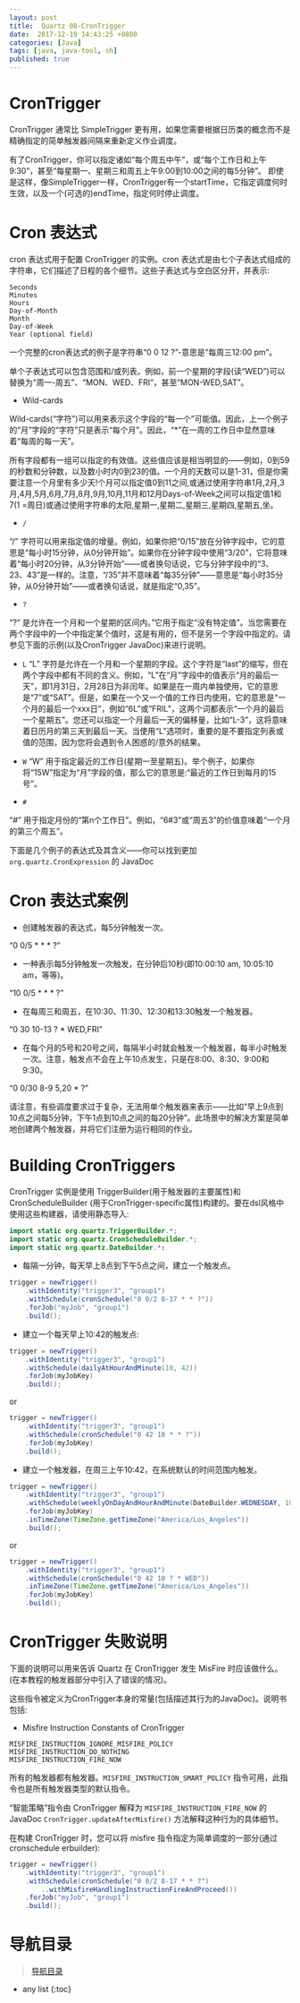 ```yaml
---
layout: post
title:  Quartz 08-CronTrigger
date:  2017-12-19 14:43:25 +0800
categories: [Java]
tags: [java, java-tool, sh]
published: true
---
```


# CronTrigger

CronTrigger 通常比 SimpleTrigger 更有用，如果您需要根据日历类的概念而不是精确指定的简单触发器间隔来重新定义作业调度。

有了CronTrigger，你可以指定诸如“每个周五中午”，或“每个工作日和上午9:30”，甚至“每星期一、星期三和周五上午9:00到10:00之间的每5分钟”。
即使是这样，像SimpleTrigger一样，CronTrigger有一个startTime，它指定调度何时生效，以及一个(可选的)endTime，指定何时停止调度。

# Cron 表达式

cron 表达式用于配置 CronTrigger 的实例。cron 表达式是由七个子表达式组成的字符串，它们描述了日程的各个细节。这些子表达式与空白区分开，并表示:

```
Seconds
Minutes
Hours
Day-of-Month
Month
Day-of-Week
Year (optional field)
```

一个完整的cron表达式的例子是字符串“0 0 12 ?”-意思是“每周三12:00 pm”。

单个子表达式可以包含范围和/或列表。例如，前一个星期的字段(读“WED”)可以替换为“周一-周五”、“MON、WED、FRI”，甚至“MON-WED,SAT”。

- Wild-cards

Wild-cards(“字符”)可以用来表示这个字段的“每一个”可能值。因此，上一个例子的“月”字段的“字符”只是表示“每个月”。因此，“*”在一周的工作日中显然意味着“每周的每一天”。

所有字段都有一组可以指定的有效值。这些值应该是相当明显的——例如，0到59的秒数和分钟数，以及数小时内0到23的值。一个月的天数可以是1-31，但是你需要注意一个月里有多少天!个月可以指定值0到11之间,或通过使用字符串1月,2月,3月,4月,5月,6月,7月,8月,9月,10月,11月和12月Days-of-Week之间可以指定值1和7(1 =周日)或通过使用字符串的太阳,星期一,星期二,星期三,星期四,星期五,坐。

- `/`

“/” 字符可以用来指定值的增量。例如，如果你把“0/15”放在分钟字段中，它的意思是“每小时15分钟，从0分钟开始”。如果你在分钟字段中使用“3/20”，它将意味着“每小时20分钟，从3分钟开始”——或者换句话说，它与分钟字段中的“3、23、43”是一样的。注意，“/35”并不意味着“每35分钟”——意思是“每小时35分钟，从0分钟开始”——或者换句话说，就是指定“0,35”。

- `?`

“?“ 是允许在一个月和一个星期的区间内。”它用于指定“没有特定值”。当您需要在两个字段中的一个中指定某个值时，这是有用的，但不是另一个字段中指定的。请参见下面的示例(以及CronTrigger JavaDoc)来进行说明。

- `L` 
“L” 字符是允许在一个月和一个星期的字段。这个字符是“last”的缩写，但在两个字段中都有不同的含义。例如，“L”在“月”字段中的值表示“月的最后一天”，即1月31日，2月28日为非闰年。如果是在一周内单独使用，它的意思是“7”或“SAT”。但是，如果在一个又一个值的工作日内使用，它的意思是“一个月的最后一个xxx日”，例如“6L”或“FRIL”，这两个词都表示“一个月的最后一个星期五”。您还可以指定一个月最后一天的偏移量，比如“L-3”，这将意味着日历月的第三天到最后一天。当使用“L”选项时，重要的是不要指定列表或值的范围，因为您将会遇到令人困惑的/意外的结果。

- `W`
“W” 用于指定最近的工作日(星期一至星期五)。举个例子，如果你将“15W”指定为“月”字段的值，那么它的意思是:“最近的工作日到每月的15号”。

- `#`

“#” 用于指定月份的“第n个工作日”。例如，“6#3”或“周五3”的价值意味着“一个月的第三个周五”。

下面是几个例子的表达式及其含义——你可以找到更加 `org.quartz.CronExpression` 的 JavaDoc

# Cron 表达式案例

- 创建触发器的表达式，每5分钟触发一次。

“0 0/5 * * * ?”

- 一种表示每5分钟触发一次触发，在分钟后10秒(即10:00:10 am, 10:05:10 am，等等)。

“10 0/5 * * * ?”

- 在每周三和周五，在10:30、11:30、12:30和13:30触发一个触发器。

“0 30 10-13 ? * WED,FRI”

- 在每个月的5号和20号之间，每隔半小时就会触发一个触发器，每半小时触发一次。注意，触发点不会在上午10点发生，只是在8:00、8:30、9:00和9:30。

“0 0/30 8-9 5,20 * ?”

请注意，有些调度要求过于复杂，无法用单个触发器来表示——比如“早上9点到10点之间每5分钟，下午1点到10点之间的每20分钟”。此场景中的解决方案是简单地创建两个触发器，并将它们注册为运行相同的作业。

# Building CronTriggers

CronTrigger 实例是使用 TriggerBuilder(用于触发器的主要属性)和 CronScheduleBuilder (用于CronTrigger-specific属性)构建的。要在dsl风格中使用这些构建器，请使用静态导入:

```java
import static org.quartz.TriggerBuilder.*;
import static org.quartz.CronScheduleBuilder.*;
import static org.quartz.DateBuilder.*:
```

- 每隔一分钟，每天早上8点到下午5点之间，建立一个触发点。

```java
trigger = newTrigger()
    .withIdentity("trigger3", "group1")
    .withSchedule(cronSchedule("0 0/2 8-17 * * ?"))
    .forJob("myJob", "group1")
    .build();
```

- 建立一个每天早上10:42的触发点:

```java
trigger = newTrigger()
    .withIdentity("trigger3", "group1")
    .withSchedule(dailyAtHourAndMinute(10, 42))
    .forJob(myJobKey)
    .build();
```

or 

```java
trigger = newTrigger()
    .withIdentity("trigger3", "group1")
    .withSchedule(cronSchedule("0 42 10 * * ?"))
    .forJob(myJobKey)
    .build();
```

- 建立一个触发器，在周三上午10:42，在系统默认的时间范围内触发。

```java
trigger = newTrigger()
    .withIdentity("trigger3", "group1")
    .withSchedule(weeklyOnDayAndHourAndMinute(DateBuilder.WEDNESDAY, 10, 42))
    .forJob(myJobKey)
    .inTimeZone(TimeZone.getTimeZone("America/Los_Angeles"))
    .build();
```

or

```java
trigger = newTrigger()
    .withIdentity("trigger3", "group1")
    .withSchedule(cronSchedule("0 42 10 ? * WED"))
    .inTimeZone(TimeZone.getTimeZone("America/Los_Angeles"))
    .forJob(myJobKey)
    .build();
```

# CronTrigger 失败说明

下面的说明可以用来告诉 Quartz 在 CronTrigger 发生 MisFire 时应该做什么。(在本教程的触发器部分中引入了错误的情况)。

这些指令被定义为CronTrigger本身的常量(包括描述其行为的JavaDoc)。说明书包括:

- Misfire Instruction Constants of CronTrigger

```
MISFIRE_INSTRUCTION_IGNORE_MISFIRE_POLICY
MISFIRE_INSTRUCTION_DO_NOTHING
MISFIRE_INSTRUCTION_FIRE_NOW
```

所有的触发器都有触发器。`MISFIRE_INSTRUCTION_SMART_POLICY` 指令可用，此指令也是所有触发器类型的默认指令。

“智能策略”指令由 CronTrigger 解释为 `MISFIRE_INSTRUCTION_FIRE_NOW` 的 JavaDoc `CronTrigger.updateAfterMisfire()` 方法解释这种行为的具体细节。

在构建 CronTrigger 时，您可以将 misfire 指令指定为简单调度的一部分(通过cronschedule erbuilder):

```java
trigger = newTrigger()
    .withIdentity("trigger3", "group1")
    .withSchedule(cronSchedule("0 0/2 8-17 * * ?")
        ..withMisfireHandlingInstructionFireAndProceed())
    .forJob("myJob", "group1")
    .build();
```

# 导航目录

> [导航目录](https://blog.csdn.net/ryo1060732496/article/details/79794802)

* any list
{:toc}